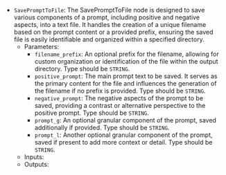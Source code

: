 - `SavePromptToFile`: The SavePromptToFile node is designed to save various components of a prompt, including positive and negative aspects, into a text file. It handles the creation of a unique filename based on the prompt content or a provided prefix, ensuring the saved file is easily identifiable and organized within a specified directory.
    - Parameters:
        - `filename_prefix`: An optional prefix for the filename, allowing for custom organization or identification of the file within the output directory. Type should be `STRING`.
        - `positive_prompt`: The main prompt text to be saved. It serves as the primary content for the file and influences the generation of the filename if no prefix is provided. Type should be `STRING`.
        - `negative_prompt`: The negative aspects of the prompt to be saved, providing a contrast or alternative perspective to the positive prompt. Type should be `STRING`.
        - `prompt_g`: An optional granular component of the prompt, saved additionally if provided. Type should be `STRING`.
        - `prompt_l`: Another optional granular component of the prompt, saved if present to add more context or detail. Type should be `STRING`.
    - Inputs:
    - Outputs:
